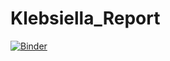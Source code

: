 # Klebsiella_Report 



[![Binder](https://mybinder.org/badge_logo.svg)](https://mybinder.org/v2/gh/eburgoswisc/Klebsiella_Report/master)

